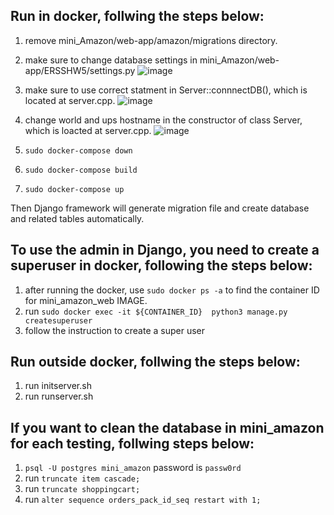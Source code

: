 ## Run in docker, follwing the steps below:
1. remove mini_Amazon/web-app/amazon/migrations directory.
2. make sure to change database settings in mini_Amazon/web-app/ERSSHW5/settings.py
![image](https://user-images.githubusercontent.com/59811560/164951835-cd349241-9898-49b5-8b06-65241f3e2b93.png)
3.  make sure to use correct statment in Server::connnectDB(), which is located at server.cpp. ![image](https://user-images.githubusercontent.com/59811560/164951866-9e78eeb9-35ea-4a66-85d8-12697e95588c.png)

4.  change world and ups hostname in the constructor of class Server, which is loacted at server.cpp.  ![image](https://user-images.githubusercontent.com/59811560/164951942-4941ee4f-beb2-4b2d-b69e-b84c4f748dba.png)


5. `sudo docker-compose down`
6. `sudo docker-compose build`
7. `sudo docker-compose up`
  
Then Django framework will generate migration file and create database and related tables automatically.  
## To use the admin in Django, you need to create a superuser in docker, following the steps below:
1. after running the docker, use `sudo docker ps -a` to find the container ID for mini_amazon_web IMAGE.  
2. run `sudo docker exec -it ${CONTAINER_ID}  python3 manage.py createsuperuser`
3. follow the instruction to create a super user

## Run outside docker, follwing the steps below:
1. run initserver.sh
2. run runserver.sh

## If you want to clean the database in mini_amazon for each testing, follwing steps below:
1. `psql -U postgres mini_amazon` password is `passw0rd`
2. run `truncate item cascade;`
3. run `truncate shoppingcart;`
4. run `alter sequence orders_pack_id_seq restart with 1;`

